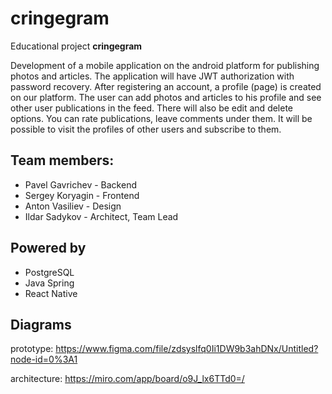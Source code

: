 # cringegram

Educational project **cringegram**

Development of a mobile application on the android platform for publishing photos and articles.
The application will have JWT authorization with password recovery. After registering an account, a profile (page) is created on our platform. The user can add photos and articles to his profile and see other user publications in the feed. There will also be edit and delete options. You can rate publications, leave comments under them. It will be possible to visit the profiles of other users and subscribe to them.

## Team members:
- Pavel Gavrichev - Backend
- Sergey Koryagin - Frontend
- Anton Vasiliev - Design
- Ildar Sadykov - Architect, Team Lead

## Powered by
- PostgreSQL
- Java Spring
- React Native

## Diagrams

prototype: https://www.figma.com/file/zdsyslfq0Ii1DW9b3ahDNx/Untitled?node-id=0%3A1

architecture: https://miro.com/app/board/o9J_lx6TTd0=/
